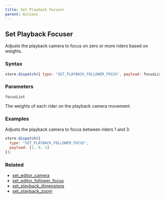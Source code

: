 ```yaml
---
title: Set Playback Focuser
parent: Actions
---
```


## Set Playback Focuser

Adjusts the playback camera to focus on zero or more riders based on weights.

### Syntax

```js
store.dispatch({ type: "SET_PLAYBACK_FOLLOWER_FOCUS", payload: focusList });
```

### Parameters

`focusList`

The weights of each rider on the playback camera movement.

### Examples

Adjusts the playback camera to focus between riders 1 and 3.

```js
store.dispatch({
  type: "SET_PLAYBACK_FOLLOWER_FOCUS",
  payload: [1, 0, 1]
});
```

### Related

- [set_editor_camera](./set_editor_camera.md)
- [set_editor_follower_focus](./set_editor_follower_focus.md)
- [set_playback_dimensions](./set_playback_dimensions.md)
- [set_playback_zoom](./set_playback_zoom.md)
